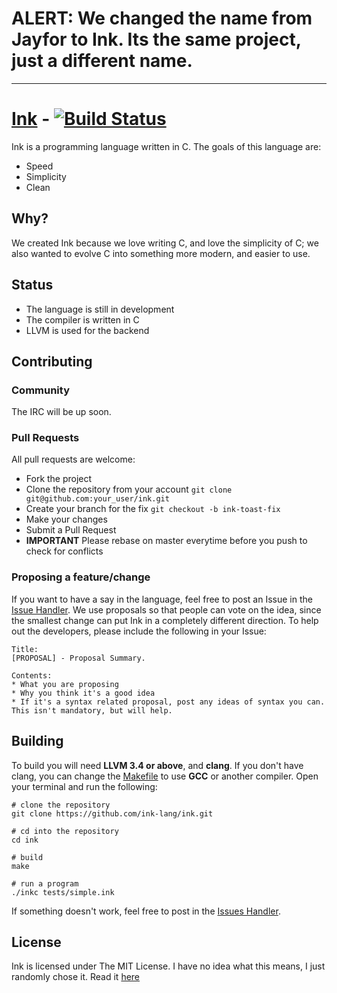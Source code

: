 # ALERT: **We changed the name from Jayfor to Ink. Its the same project, just a different name.**

----

# <a href="http://ink-lang.github.io">Ink</a> - [![Build Status](https://travis-ci.org/ink-lang/ink.svg?branch=master)](https://travis-ci.org/ink-lang/ink)
Ink is a programming language written in C. The goals of this language are:

* Speed
* Simplicity
* Clean

## Why?
We created Ink because we love writing C, and love the simplicity of C; we also wanted to evolve C
into something more modern, and easier to use.

## Status
* The language is still in development
* The compiler is written in C
* LLVM is used for the backend

## Contributing
### Community
The IRC will be up soon.

### Pull Requests
All pull requests are welcome:

* Fork the project
* Clone the repository from your account `git clone git@github.com:your_user/ink.git`
* Create your branch for the fix `git checkout -b ink-toast-fix`
* Make your changes
* Submit a Pull Request
* **IMPORTANT** Please rebase on master everytime before you push to check for conflicts

### Proposing a feature/change
If you want to have a say in the language, feel free to post an Issue in the [Issue Handler](https://github.com/ink-lang/ink/issues). We
use proposals so that people can vote on the idea, since the smallest change can put Ink in a completely
different direction. To help out the developers, please include the following in your Issue:

    Title:
    [PROPOSAL] - Proposal Summary.

    Contents:
    * What you are proposing
    * Why you think it's a good idea
    * If it's a syntax related proposal, post any ideas of syntax you can. This isn't mandatory, but will help.

## Building
To build you will need **LLVM 3.4 or above**, and **clang**. If you don't have clang,
you can change the [Makefile](Makefile) to use **GCC** or another compiler. Open your
terminal and run the following:

    # clone the repository
    git clone https://github.com/ink-lang/ink.git
    
    # cd into the repository
    cd ink

    # build
    make

    # run a program
    ./inkc tests/simple.ink

If something doesn't work, feel free to post in the [Issues Handler](https://github.com/ink-lang/ink/issues).

## License
Ink is licensed under The MIT License. I have no idea
what this means, I just randomly chose it. Read it [here](misc/LICENSE.md)
